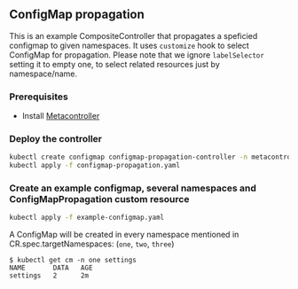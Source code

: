## ConfigMap propagation

This is an example CompositeController that propagates a speficied configmap to given namespaces. It uses `customize` hook to select ConfigMap for propagation. Please note that we ignore `labelSelector` setting it to empty one, to select related resources just by namespace/name.

### Prerequisites

* Install [Metacontroller](https://github.com/GoogleCloudPlatform/metacontroller)

### Deploy the controller

```sh
kubectl create configmap configmap-propagation-controller -n metacontroller --from-file=sync.py
kubectl apply -f configmap-propagation.yaml
```

### Create an example configmap, several namespaces and ConfigMapPropagation custom resource

```sh
kubectl apply -f example-configmap.yaml
```

A ConfigMap will be created in every namespace mentioned in CR.spec.targetNamespaces: (`one`, `two`, `three`)

```console
$ kubectl get cm -n one settings
NAME       DATA   AGE
settings   2      2m
```
